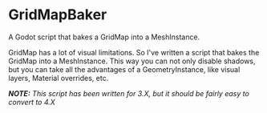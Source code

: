 # GridMapBaker
A Godot script that bakes a GridMap into a MeshInstance.

GridMap has a lot of visual limitations. So I've written a script that bakes the GridMap into a MeshInstance. This way you can not only disable shadows, but you can take all the advantages of a GeometryInstance, like visual layers, Material overrides, etc.

_**NOTE:** This script has been written for 3.X, but it should be fairly easy to convert to 4.X_
